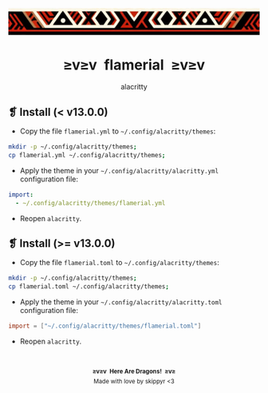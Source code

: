 <p align="center">
  <img alt="" src="../../assets/ornament.webp" />
</p>
<h1 align="center">≥v≥v&ensp;flamerial&ensp;≥v≥v</h1>
<p align="center">alacritty</p>

## ❡ Install (< v13.0.0)

- Copy the file `flamerial.yml` to `~/.config/alacritty/themes`:

```sh
mkdir -p ~/.config/alacritty/themes;
cp flamerial.yml ~/.config/alacritty/themes;
```

- Apply the theme in your `~/.config/alacritty/alacritty.yml` configuration file:

```yml
import:
  - ~/.config/alacritty/themes/flamerial.yml
```

- Reopen `alacritty`.

## ❡ Install (>= v13.0.0)

- Copy the file `flamerial.toml` to `~/.config/alacritty/themes`:

```sh
mkdir -p ~/.config/alacritty/themes;
cp flamerial.toml ~/.config/alacritty/themes;
```

- Apply the theme in your `~/.config/alacritty/alacritty.toml` configuration file:

```toml
import = ["~/.config/alacritty/themes/flamerial.toml"]
```

- Reopen `alacritty`.

&ensp;
<p align="center"><sup><strong>≥v≥v&ensp;Here Are Dragons!&ensp;≥v≥</strong><br />Made with love by skippyr <3</sup></p>
